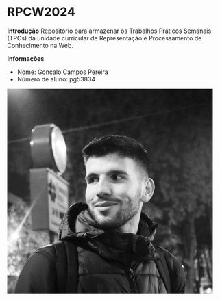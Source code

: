 # RPCW2024

**Introdução**
Repositório para armazenar os Trabalhos Práticos Semanais (TPCs) da unidade curricular de Representação e Processamento de Conhecimento na Web.

**Informações**
* Nome: Gonçalo Campos Pereira
* Número de aluno: pg53834 

![](foto.jpeg)
